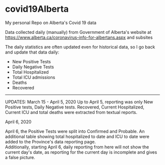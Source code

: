 # covid19Alberta
My personal Repo on Alberta's Covid 19 data

Data collected daily (manually) from Government of Alberta's
website at https://www.alberta.ca/coronavirus-info-for-albertans.aspx and subsites

The daily statistics are often updated even for historical data, so I go back and update that data daily:  
- New Positive Tests  
- Daily Negative Tests  
- Total Hospitalized
- Total ICU admissions  
- Deaths  
- Recovered  

---  
UPDATES:
March 15 - April 5, 2020
Up to April 5, reporting was only New Positive tests, Daily Negative tests. Recovered, Current Hospitalized, Current ICU and total deaths were extracted from textual reports.

April 6, 2020

April 6, the Positive Tests were split into Confirmed and Probable. An additional table showing total hospitalized to date and ICU to date were added to the Province's data reporting page.  
Additionally, starting April 6, daily reporting from here will not show the current day's date, as reporting for the current day is incomplete and gives a false picture.
